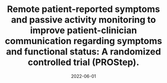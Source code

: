 ---
articlename2: prostep-02
title: >-
  Remote patient-reported symptoms and passive activity monitoring to improve patient-clinician communication regarding symptoms and functional status: A randomized controlled trial (PROStep).
date: '2022-06-01'
summary: >-
  Clinician and patient-directed dashboards based on patient-generated health data did not lead to higher patient-perceived clinician understanding of symptoms and functional status, although this was limited by moderate adherence to remote symptom and step count collection and low frequency of clinician discussion of PROStep data with patients, highlighting challenges to clinical application of these data sources. Further efforts are needed to improve patient-clinician communication about symptoms and functional status.
authors: >-
  Christopher Manz, William Ferrell, Joelle Williamson, Emily Schriver, Jonathan Wakim, Neda Khan, Michael Kopinsky, Peter Edward Gabriel, Mohan Balachandran, Lawrence N. Shulman, Ravi Bharat Parikh
externallink: 'https://ascopubs.org/doi/abs/10.1200/JCO.2022.40.16_suppl.1506'
journal: JCO
---
